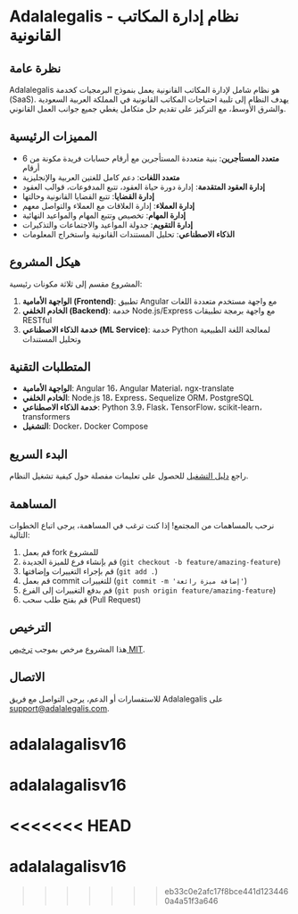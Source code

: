 # Adalalegalis - نظام إدارة المكاتب القانونية

## نظرة عامة

Adalalegalis هو نظام شامل لإدارة المكاتب القانونية يعمل بنموذج البرمجيات كخدمة (SaaS). يهدف النظام إلى تلبية احتياجات المكاتب القانونية في المملكة العربية السعودية والشرق الأوسط، مع التركيز على تقديم حل متكامل يغطي جميع جوانب العمل القانوني.

## المميزات الرئيسية

- **متعدد المستأجرين**: بنية متعددة المستأجرين مع أرقام حسابات فريدة مكونة من 6 أرقام
- **متعدد اللغات**: دعم كامل للغتين العربية والإنجليزية
- **إدارة العقود المتقدمة**: إدارة دورة حياة العقود، تتبع المدفوعات، قوالب العقود
- **إدارة القضايا**: تتبع القضايا القانونية وحالتها
- **إدارة العملاء**: إدارة العلاقات مع العملاء والتواصل معهم
- **إدارة المهام**: تخصيص وتتبع المهام والمواعيد النهائية
- **إدارة التقويم**: جدولة المواعيد والاجتماعات والتذكيرات
- **الذكاء الاصطناعي**: تحليل المستندات القانونية واستخراج المعلومات

## هيكل المشروع

المشروع مقسم إلى ثلاثة مكونات رئيسية:

1. **الواجهة الأمامية (Frontend)**: تطبيق Angular مع واجهة مستخدم متعددة اللغات
2. **الخادم الخلفي (Backend)**: خدمة Node.js/Express مع واجهة برمجة تطبيقات RESTful
3. **خدمة الذكاء الاصطناعي (ML Service)**: خدمة Python لمعالجة اللغة الطبيعية وتحليل المستندات

## المتطلبات التقنية

- **الواجهة الأمامية**: Angular 16، Angular Material، ngx-translate
- **الخادم الخلفي**: Node.js 18، Express، Sequelize ORM، PostgreSQL
- **خدمة الذكاء الاصطناعي**: Python 3.9، Flask، TensorFlow، scikit-learn، transformers
- **التشغيل**: Docker، Docker Compose

## البدء السريع

راجع [دليل التشغيل](DEPLOYMENT_GUIDE.md) للحصول على تعليمات مفصلة حول كيفية تشغيل النظام.

## المساهمة

نرحب بالمساهمات من المجتمع! إذا كنت ترغب في المساهمة، يرجى اتباع الخطوات التالية:

1. قم بعمل fork للمشروع
2. قم بإنشاء فرع للميزة الجديدة (`git checkout -b feature/amazing-feature`)
3. قم بإجراء التغييرات وإضافتها (`git add .`)
4. قم بعمل commit للتغييرات (`git commit -m 'إضافة ميزة رائعة'`)
5. قم بدفع التغييرات إلى الفرع (`git push origin feature/amazing-feature`)
6. قم بفتح طلب سحب (Pull Request)

## الترخيص

هذا المشروع مرخص بموجب [ترخيص MIT](LICENSE).

## الاتصال

للاستفسارات أو الدعم، يرجى التواصل مع فريق Adalalegalis على support@adalalegalis.com.
# adalalagalisv16
# adalalagalisv16
<<<<<<< HEAD
=======
# adalalagalisv16
>>>>>>> eb33c0e2afc17f8bce441d1234460a4a51f3a646
